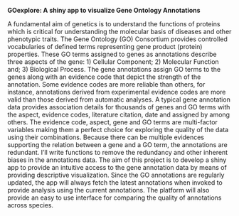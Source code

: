 **GOexplore: A shiny app to visualize Gene Ontology Annotations**

A fundamental aim of genetics is to understand the functions of proteins which is critical for understanding the molecular basis of diseases and other phenotypic traits. The Gene Ontology (GO) Consortium provides controlled vocabularies of defined terms representing gene product (protein) properties. These GO terms assigned to genes as annotations describe three aspects of the gene: 1) Cellular Component; 2) Molecular Function and; 3) Biological Process. The gene annotations assign GO terms to the genes along with an evidence code that depict the strength of the annotation. Some evidence codes are more reliable than others, for instance, annotations derived from experimental evidence codes are more valid than those derived from automatic analyses. A typical gene annotation data provides association details for thousands of genes and GO terms with the aspect, evidence codes, literature citation, date and assigned by among others. The evidence code, aspect, gene and GO terms are multi-factor variables making them a perfect choice for exploring the quality of the data using their combinations. Because there can be multiple evidences supporting the relation between a gene and a GO term, the annotations are redundant. I’ll write functions to remove the redundancy and other inherent biases in the annotations data. The aim of this project is to develop a shiny app to provide an intuitive access to the gene annotation data by means of providing descriptive visualization. Since the GO annotations are regularly updated, the app will always fetch the latest annotations when invoked to provide analysis using the current annotations. The platform will also provide an easy to use interface for comparing the quality of annotations across species.
